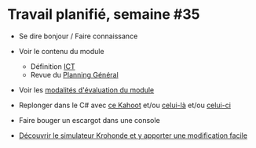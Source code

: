 # Travail planifié, semaine #35

- Se dire bonjour / Faire connaissance

- Voir le contenu du module
  - Définition [ICT](https://www.modulbaukasten.ch/module/320/1/fr-FR?title=Programmer-orient%C3%A9-objet)
  - Revue du [Planning Général](../README.md)  

- Voir les [modalités d'évaluation du module](../evaluation/DEP.md)

- Replonger dans le C# avec [ce Kahoot](https://create.kahoot.it/share/test-de-niveau-c-1/e76b122d-aaf1-4548-b076-99405c4efc81) et/ou [celui-là](https://create.kahoot.it/share/test-de-niveau-c-2/c0cf41a1-a765-48a3-ad67-86015be6339c) et/ou [celui-ci](https://create.kahoot.it/share/test-de-niveau-c-3/c0376be0-d2d6-4a4f-8589-f8969ba2f7c3)

- Faire bouger un escargot dans une console
  
- [Découvrir le simulateur Krohonde et y apporter une modification facile](https://labs.section-inf.ch/codelabs/ant-simu-01/index.html?index=..%2F..ict)

